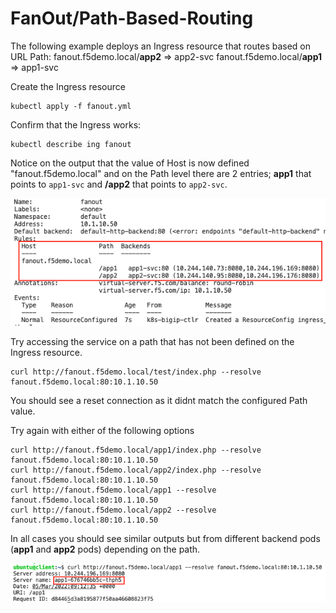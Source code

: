 # FanOut/Path-Based-Routing
The following example deploys an Ingress resource that routes based on URL Path:
fanout.f5demo.local/__app2__ => app2-svc
fanout.f5demo.local/__app1__ => app1-svc

Create the Ingress resource
```
kubectl apply -f fanout.yml
```

Confirm that the Ingress works:
```
kubectl describe ing fanout
```

Notice on the output that the value of Host is now defined "fanout.f5demo.local" and on the Path level there are 2 entries; __app1__ that points to `app1-svc` and __/app2__ that points to `app2-svc`.

![fanout-output](images/fanout.png)

Try accessing the service on a path that has not been defined on the Ingress resource.

```
curl http://fanout.f5demo.local/test/index.php --resolve fanout.f5demo.local:80:10.1.10.50
```
You should see a reset connection as it didnt match the configured Path value.

Try again with either of the following options
```
curl http://fanout.f5demo.local/app1/index.php --resolve fanout.f5demo.local:80:10.1.10.50
curl http://fanout.f5demo.local/app2/index.php --resolve fanout.f5demo.local:80:10.1.10.50
curl http://fanout.f5demo.local/app1 --resolve fanout.f5demo.local:80:10.1.10.50
curl http://fanout.f5demo.local/app2 --resolve fanout.f5demo.local:80:10.1.10.50
```

In all cases you should see similar outputs but from different backend pods (__app1__ and __app2__ pods) depending on the path.

![fanout-output](images/fanout-output.png)

